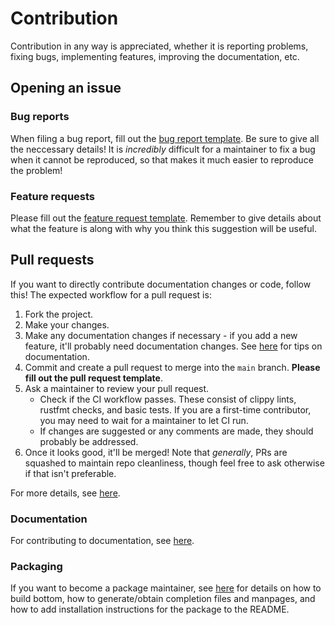 # Contribution

Contribution in any way is appreciated, whether it is reporting problems, fixing bugs, implementing features, improving the documentation, etc.

## Opening an issue

### Bug reports

When filing a bug report, fill out the [bug report template](https://github.com/ClementTsang/bottom/issues/new?assignees=&labels=bug&template=bug_report.yml). Be sure to give all the neccessary details! It is _incredibly_ difficult for a maintainer to fix a bug when it cannot be reproduced,
so that makes it much easier to reproduce the problem!

### Feature requests

Please fill out the [feature request template](https://github.com/ClementTsang/bottom/issues/new?assignees=&labels=feature&template=feature_request.yml). Remember to give details about what the feature is along with why you think this suggestion will be useful.

## Pull requests

If you want to directly contribute documentation changes or code, follow this! The expected workflow for a pull request is:

1. Fork the project.
2. Make your changes.
3. Make any documentation changes if necessary - if you add a new feature, it'll probably need documentation changes. See [here](https://clementtsang.github.io/bottom/nightly/contribution/documentation/) for tips on documentation.
4. Commit and create a pull request to merge into the `main` branch. **Please fill out the pull request template**.
5. Ask a maintainer to review your pull request.
   - Check if the CI workflow passes. These consist of clippy lints, rustfmt checks, and basic tests. If you are a
     first-time contributor, you may need to wait for a maintainer to let CI run.
   - If changes are suggested or any comments are made, they should probably be addressed.
6. Once it looks good, it'll be merged! Note that _generally_, PRs are squashed to maintain repo cleanliness, though
   feel free to ask otherwise if that isn't preferable.

For more details, see [here](https://clementtsang.github.io/bottom/nightly/contribution/issues-and-pull-requests/).

### Documentation

For contributing to documentation, see [here](https://clementtsang.github.io/bottom/nightly/contribution/documentation/).

### Packaging

If you want to become a package maintainer, see [here](https://clementtsang.github.io/bottom/nightly/contribution/packaging-and-distribution/)
for details on how to build bottom, how to generate/obtain completion files and manpages, and how to add installation instructions for the package to the README.
